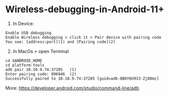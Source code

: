 # Wireless-debugging-in-Android-11+
1. In Device:
```
Enable USB debugging
Enable Wireless debugging > click it > Pair device with pairing code
You see: [address:port](1) and [Pairing code](2)
```
2. In MacOs > open Terminal
```
cd $ANDROID_HOME
cd platform-tools 
adb pair 10.10.9.74:37205   (1)
Enter pairing code: 896946  (2)
Successfully paired to 10.10.9.74:37205 [guid=adb-8B6Y0U913-Zj8Omz]
```
More: https://developer.android.com/studio/command-line/adb
